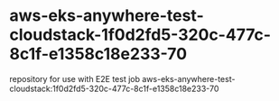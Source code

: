 # aws-eks-anywhere-test-cloudstack-1f0d2fd5-320c-477c-8c1f-e1358c18e233-70
repository for use with E2E test job aws-eks-anywhere-test-cloudstack:1f0d2fd5-320c-477c-8c1f-e1358c18e233-70
